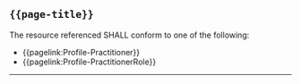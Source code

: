 ## <code>{{page-title}}</code>

The resource referenced SHALL conform to one of the following:

- {{pagelink:Profile-Practitioner}}
- {{pagelink:Profile-PractitionerRole}}

 ---
